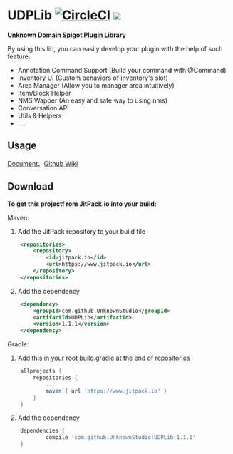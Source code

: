 # UDPLib [![CircleCI](https://circleci.com/gh/UnknownStudio/UDPLib.svg?style=svg)](https://circleci.com/gh/UnknownStudio/UDPLib) [![](https://www.jitpack.io/v/UnknownStudio/UDPLib.svg)](https://www.jitpack.io/#UnknownStudio/UDPLib)
**Unknown Domain Spigot Plugin Library**

By using this lib, you can easily develop your plugin with the help of such feature:
* Annotation Command Support (Build your command with @Command)
* Inventory UI (Custom behaviors of inventory's slot)
* Area Manager (Allow you to manager area intuitively)
* Item/Block Helper
* NMS Wapper (An easy and safe way to using nms)
* Conversation API
* Utils & Helpers
* ....

## Usage
[Document](https://mccraft.cn/document/31/)、[Github Wiki](https://github.com/UnknownStudio/UDPLib/wiki) 


## Download
**To get this projectf rom JitPack.io into your build:**


Maven:
1. Add the JitPack repository to your build file
```xml
	<repositories>
		<repository>
		    <id>jitpack.io</id>
		    <url>https://www.jitpack.io</url>
		</repository>
	</repositories>
```

2. Add the dependency
```xml
	<dependency>
	    <groupId>com.github.UnknownStudio</groupId>
	    <artifactId>UDPLib</artifactId>
	    <version>1.1.1</version>
	</dependency>
```

Gradle:
1. Add this in your root build.gradle at the end of repositories
```gradle
	allprojects {
		repositories {
			...
			maven { url 'https://www.jitpack.io' }
		}
	}
```

2. Add the dependency
```gradle
	dependencies {
	        compile 'com.github.UnknownStudio:UDPLib:1.1.1'
	}
```
